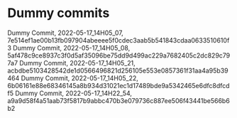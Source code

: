 # Dummy commits

Dummy Commit, 2022-05-17_14H05_07, 7e514ef1ae00b13fb097904abeeee5f0cdec3aab5b541843cdaa0633510610f3
Dummy Commit, 2022-05-17_14H05_08, 5af478c9ce8937c3f0d5af35096be75dd9d499ac229a7682405c2dc829c797a7
Dummy Commit, 2022-05-17_14H05_21, acbdbe5103428542de1d0566496821d256105e553e0857361f31aa4a95b39464
Dummy Commit, 2022-05-17_14H05_22, 6b06161e88e68346145a8b934d31021ec1d17489bde9a5342465e6dfc8dfcdf5
Dummy Commit, 2022-05-17_14H22_54, a9a9d58f4a51aab73f5817b9abbc470b3e079736c887ee506f43441be566b6b2
